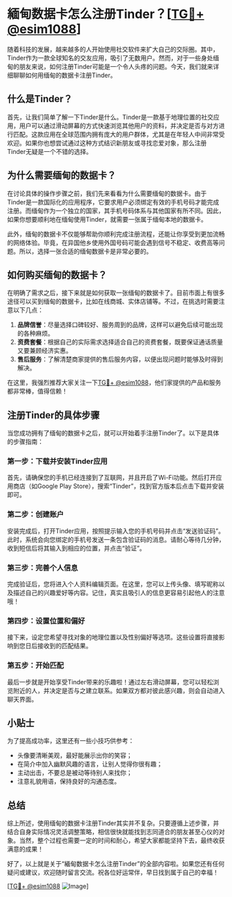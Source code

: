 # 緬甸数据卡怎么注册Tinder？[[TG💪+ @esim1088](https://t.me/s/esim1088)]

随着科技的发展，越来越多的人开始使用社交软件来扩大自己的交际圈。其中，Tinder作为一款全球知名的交友应用，吸引了无数用户。然而，对于一些身处缅甸的朋友来说，如何注册Tinder可能是一个令人头疼的问题。今天，我们就来详细聊聊如何用缅甸的数据卡注册Tinder。

## 什么是Tinder？

首先，让我们简单了解一下Tinder是什么。Tinder是一款基于地理位置的社交应用，用户可以通过滑动屏幕的方式快速浏览其他用户的资料，并决定是否与对方进行匹配。这款应用在全球范围内拥有庞大的用户群体，尤其是在年轻人中间非常受欢迎。如果你也想尝试通过这种方式结识新朋友或寻找恋爱对象，那么注册Tinder无疑是一个不错的选择。

## 为什么需要缅甸的数据卡？

在讨论具体的操作步骤之前，我们先来看看为什么需要缅甸的数据卡。由于Tinder是一款国际化的应用程序，它要求用户必须绑定有效的手机号码才能完成注册。而缅甸作为一个独立的国家，其手机号码体系与其他国家有所不同。因此，如果你想要顺利地在缅甸使用Tinder，就需要一张属于缅甸本地的数据卡。

此外，缅甸的数据卡不仅能够帮助你顺利完成注册流程，还能让你享受到更加流畅的网络体验。毕竟，在异国他乡使用外国号码可能会遇到信号不稳定、收费高等问题。所以，选择一张合适的缅甸数据卡是非常必要的。

## 如何购买缅甸的数据卡？

在明确了需求之后，接下来就是如何获取一张缅甸的数据卡了。目前市面上有很多途径可以买到缅甸的数据卡，比如在线商城、实体店铺等。不过，在挑选时需要注意以下几点：

1. **品牌信誉**：尽量选择口碑较好、服务周到的品牌，这样可以避免后续可能出现的各种麻烦。
2. **资费套餐**：根据自己的实际需求选择适合自己的资费套餐，既要保证通话质量又要兼顾经济实惠。
3. **售后服务**：了解清楚商家提供的售后服务内容，以便出现问题时能够及时得到解决。

在这里，我强烈推荐大家关注一下[TG💪+ @esim1088](https://t.me/s/esim1088)，他们家提供的产品和服务都非常棒，值得信赖！

## 注册Tinder的具体步骤

当您成功拥有了缅甸的数据卡之后，就可以开始着手注册Tinder了。以下是具体的步骤指南：

### 第一步：下载并安装Tinder应用

首先，请确保您的手机已经连接到了互联网，并且开启了Wi-Fi功能。然后打开应用商店（如Google Play Store），搜索“Tinder”，找到官方版本后点击下载并安装即可。

### 第二步：创建账户

安装完成后，打开Tinder应用，按照提示输入您的手机号码并点击“发送验证码”。此时，系统会向您绑定的手机号发送一条包含验证码的消息。请耐心等待几分钟，收到短信后将其输入到相应的位置，并点击“验证”。

### 第三步：完善个人信息

完成验证后，您将进入个人资料编辑页面。在这里，您可以上传头像、填写昵称以及描述自己的兴趣爱好等内容。记住，真实且吸引人的信息更容易引起他人的注意哦！

### 第四步：设置位置和偏好

接下来，设定您希望寻找对象的地理位置以及性别偏好等选项。这些设置将直接影响到您日后接收到的匹配结果。

### 第五步：开始匹配

最后一步就是开始享受Tinder带来的乐趣啦！通过左右滑动屏幕，您可以轻松浏览附近的人，并决定是否与之建立联系。如果双方都对彼此感兴趣，则会自动进入聊天界面。

## 小贴士

为了提高成功率，这里还有一些小技巧供参考：

- 头像要清晰美观，最好能展示出你的笑容；
- 在简介中加入幽默风趣的语言，让别人觉得你很有趣；
- 主动出击，不要总是被动等待别人来找你；
- 注意礼貌用语，保持良好的沟通态度。

## 总结

综上所述，使用缅甸的数据卡注册Tinder其实并不复杂。只要遵循上述步骤，并结合自身实际情况灵活调整策略，相信很快就能找到志同道合的朋友甚至心仪的对象。当然，整个过程也需要一定的时间和耐心，希望大家都能坚持下去，最终收获满意的成果！

好了，以上就是关于“緬甸数据卡怎么注册Tinder”的全部内容啦。如果您还有任何疑问或建议，欢迎随时留言交流。祝各位好运常伴，早日找到属于自己的幸福！

[[TG💪+ @esim1088](https://t.me/s/esim1088) ![Image](https://i.postimg.cc/4NQfJmqS/Snipaste-2025-05-13-00-14-12.png)]